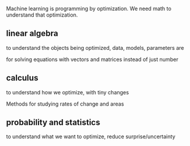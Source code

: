 Machine learning is programming by optimization. We need math to understand that optimization.

## linear algebra
to understand the objects being optimized, data, models, parameters are 

for solving equations with vectors and matrices instead of just number

## calculus
to understand how we optimize, with tiny changes

Methods for studying rates of change and areas

## probability and statistics

 to understand what we want to optimize, reduce surprise/uncertainty
